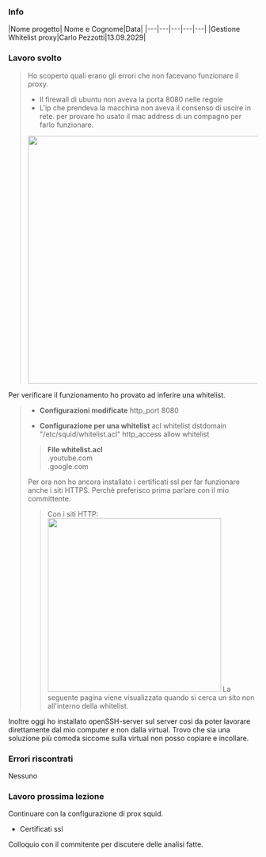 ### Info
|Nome progetto|   Nome e Cognome|Data|
|---|---|---|---|---|
|Gestione Whitelist proxy|Carlo Pezzotti|13.09.2029|

### <b>Lavoro svolto</b>
>Ho scoperto quali erano gli errori che non facevano funzionare il proxy. 
>- Il firewall di ubuntu non aveva la porta 8080 nelle regole
>- L'ip che prendeva la macchina non aveva il consenso di uscire in rete. per provare ho usato il mac address di un compagno per farlo funzionare.
><img src="changeMacAddress.png" width="500">

Per verificare il funzionamento ho provato ad inferire una whitelist.


>- <b>Configurazioni modificate</b>
> http_port 8080
>
>- <b>Configurazione per una whitelist</b>
>acl whitelist dstdomain "/etc/squid/whitelist.acl"
>http_access allow whitelist
>><b>File whitelist.acl</b><br>
>>.youtube.com <br>
>>.google.com<br>
>
>Per ora non ho ancora installato i certificati ssl per far funzionare anche i siti HTTPS. Perchè preferisco prima parlare con il mio committente.
>>Con i siti HTTP:
>><img src="ErrorPage.png" width="350">
>>La seguente pagina viene visualizzata quando si cerca un sito non all'interno della whitelist.

Inoltre oggi ho installato openSSH-server sul server cosi da poter lavorare direttamente dal mio computer e non dalla virtual. Trovo che sia una soluzione più comoda siccome sulla virtual non posso copiare e incollare.
### <b>Errori riscontrati</b>
Nessuno

### <b>Lavoro prossima lezione</b>

Continuare con la configurazione di prox squid.
- Certificati ssl

Colloquio con il commitente per discutere delle analisi fatte.